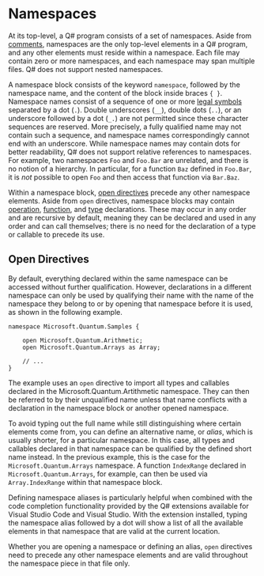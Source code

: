 # Namespaces

At its top-level, a Q# program consists of a set of namespaces. Aside from [comments](xref:microsoft.quantum.qsharp.comments#comments), namespaces are the only top-level elements in a Q# program, and any other elements must reside within a namespace. 
Each file may contain zero or more namespaces, and each namespace may span multiple files. Q# does not support nested namespaces.

A namespace block consists of the keyword `namespace`, followed by the namespace name, and the content of the block inside braces `{ }`. 
Namespace names consist of a sequence of one or more [legal symbols](xref:microsoft.quantum.qsharp.expressions-overview#identifiers) separated by a dot (`.`).
Double underscores (`__`), double dots (`..`), or an underscore followed by a dot (`_.`) are not permitted since these character sequences are reserved. More precisely, a fully qualified name may not contain such a sequence, and namespace names correspondingly cannot end with an underscore.
While namespace names may contain dots for better readability, Q# does not support relative references to namespaces. For example, two namespaces `Foo` and `Foo.Bar` are unrelated, and there is no notion of a hierarchy. In particular, for a function `Baz` defined in `Foo.Bar`, it is *not* possible to open `Foo` and then access that function via `Bar.Baz`. 

Within a namespace block, [open directives](#open-directives) precede any other namespace elements. 
Aside from `open` directives, namespace blocks may contain [operation](xref:microsoft.quantum.qsharp.callabledeclarations#callable-declarations), [function](xref:microsoft.quantum.qsharp.callabledeclarations#callable-declarations), and [type](xref:microsoft.quantum.qsharp.typedeclarations#type-declarations) declarations. These may occur in any order and are recursive by default, meaning they can be declared and used in any order and can call themselves; there is no need for the declaration of a type or callable to precede its use.

## Open Directives

By default, everything declared within the same namespace can be accessed without further qualification. However, declarations in a different namespace can only be used by qualifying their name with the name of the namespace they belong to or by opening that namespace before it is used, as shown in the following example.  

```qsharp
namespace Microsoft.Quantum.Samples {
    
    open Microsoft.Quantum.Arithmetic; 
    open Microsoft.Quantum.Arrays as Array; 

    // ...
}
```

The example uses an `open` directive to import all types and callables declared in the Microsoft.Quantum.Artithmetic namespace. They can then be referred to by their unqualified name unless that name conflicts with a declaration in the namespace block or another opened namespace. 

To avoid typing out the full name while still distinguishing where certain elements come from, you can define an alternative name, or *alias*, which is usually shorter, for a particular namespace. In this case, all types and callables declared in that namespace can be qualified by the defined short name instead. 
In the previous example, this is the case for the `Microsoft.Quantum.Arrays` namespace. A function `IndexRange` declared in `Microsoft.Quantum.Arrays`, for example, can then be used via `Array.IndexRange` within that namespace block.

Defining namespace aliases is particularly helpful when combined with the code completion functionality provided by the Q# extensions available for Visual Studio Code and Visual Studio. With the extension installed, typing the namespace alias followed by a dot will show a list of all the available elements in that namespace that are valid at the current location.  

Whether you are opening a namespace or defining an alias, `open` directives need to precede any other namespace elements and are valid throughout the namespace piece in that file only.



